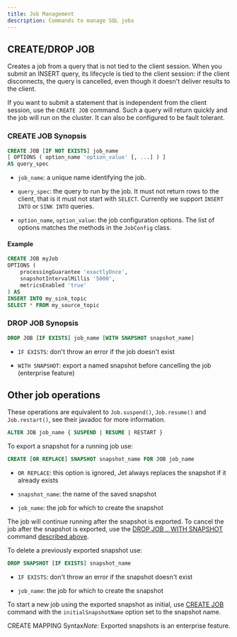 ```yaml
---
title: Job Management
description: Commands to manage SQL jobs
---
```


## CREATE/DROP JOB

Creates a job from a query that is not tied to the client session. When
you submit an INSERT query, its lifecycle is tied to the client session:
if the client disconnects, the query is cancelled, even though it
doesn't deliver results to the client.

If you want to submit a statement that is independent from the client
session, use the `CREATE JOB` command. Such a query will return quickly
and the job will run on the cluster. It can also be configured to be
fault tolerant.

### CREATE JOB Synopsis

```sql
CREATE JOB [IF NOT EXISTS] job_name
[ OPTIONS ( option_name 'option_value' [, ...] ) ]
AS query_spec
```

- `job_name`: a unique name identifying the job.

- `query_spec`: the query to run by the job. It must not return rows to
  the client, that is it must not start with `SELECT`. Currently we
  support `INSERT INTO` or `SINK INTO` queries.

- `option_name`, `option_value`: the job configuration options. The list
  of options matches the methods in the `JobConfig` class.

#### Example

```sql
CREATE JOB myJob
OPTIONS (
    processingGuarantee 'exactlyOnce',
    snapshotIntervalMillis '5000',
    metricsEnabled 'true'
) AS
INSERT INTO my_sink_topic
SELECT * FROM my_source_topic
```

### DROP JOB Synopsis

```sql
DROP JOB [IF EXISTS] job_name [WITH SNAPSHOT snapshot_name]
```

- `IF EXISTS`: don't throw an error if the job doesn't exist

- `WITH SNAPSHOT`: export a named snapshot before cancelling the job
  (enterprise feature)

## Other job operations

These operations are equivalent to `Job.suspend()`, `Job.resume()` and
`Job.restart()`, see their javadoc for more information.

```sql
ALTER JOB job_name { SUSPEND | RESUME | RESTART }
```

To export a snapshot for a running job use:

```sql
CREATE [OR REPLACE] SNAPSHOT snapshot_name FOR JOB job_name
```

- `OR REPLACE`: this option is ignored, Jet always replaces the snapshot
  if it already exists

- `snapshot_name`: the name of the saved snapshot

- `job_name`: the job for which to create the snapshot

The job will continue running after the snapshot is exported. To cancel
the job after the snapshot is exported, use the [DROP JOB .. WITH
SNAPSHOT](#drop-job) command [described above](#drop-job).

To delete a previously exported snapshot use:

```sql
DROP SNAPSHOT [IF EXISTS] snapshot_name
```

- `IF EXISTS`: don't throw an error if the snapshot doesn't exist

- `job_name`: the job for which to create the snapshot

To start a new job using the exported snapshot as initial, use [CREATE
JOB](#create-job) command with the `initialSnapshotName` option set to
the snapshot name.

CREATE MAPPING Syntax*Note:* Exported snapshots is an enterprise feature.
